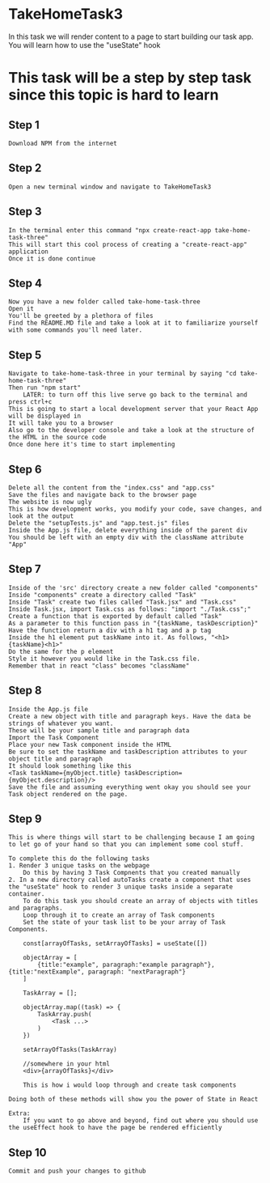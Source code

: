 # TakeHomeTask3
In this task we will render content to a page to start building our task app. You will learn how to use the "useState" hook

# This task will be a step by step task since this topic is hard to learn

## Step 1

    Download NPM from the internet

## Step 2

    Open a new terminal window and navigate to TakeHomeTask3

## Step 3

    In the terminal enter this command "npx create-react-app take-home-task-three"
    This will start this cool process of creating a "create-react-app" application 
    Once it is done continue

## Step 4

    Now you have a new folder called take-home-task-three
    Open it
    You'll be greeted by a plethora of files 
    Find the README.MD file and take a look at it to familiarize yourself with some commands you'll need later.

## Step 5

    Navigate to take-home-task-three in your terminal by saying "cd take-home-task-three"
    Then run "npm start"
        LATER: to turn off this live serve go back to the terminal and press ctrl+c
    This is going to start a local development server that your React App will be displayed in
    It will take you to a browser
    Also go to the developer console and take a look at the structure of the HTML in the source code
    Once done here it's time to start implementing

## Step 6

    Delete all the content from the "index.css" and "app.css"
    Save the files and navigate back to the browser page
    The website is now ugly
    This is how development works, you modify your code, save changes, and look at the output
    Delete the "setupTests.js" and "app.test.js" files
    Inside the App.js file, delete everything inside of the parent div
    You should be left with an empty div with the className attribute "App"

## Step 7

    Inside of the 'src' directory create a new folder called "components"
    Inside "components" create a directory called "Task"
    Inside "Task" create two files called "Task.jsx" and "Task.css"
    Inside Task.jsx, import Task.css as follows: "import "./Task.css";"
    Create a function that is exported by default called "Task"
    As a parameter to this function pass in "{taskName, taskDescription}"
    Have the function return a div with a h1 tag and a p tag
    Inside the h1 element put taskName into it. As follows, "<h1>{taskName}<h1>"
    Do the same for the p element
    Style it however you would like in the Task.css file.
    Remember that in react "class" becomes "className"

## Step 8

    Inside the App.js file
    Create a new object with title and paragraph keys. Have the data be strings of whatever you want.
    These will be your sample title and paragraph data
    Import the Task Component
    Place your new Task component inside the HTML
    Be sure to set the taskName and taskDescription attributes to your object title and paragraph
    It should look something like this 
    <Task taskName={myObject.title} taskDescription={myObject.description}/>
    Save the file and assuming everything went okay you should see your Task object rendered on the page. 

## Step 9

    This is where things will start to be challenging because I am going to let go of your hand so that you can implement some cool stuff.

    To complete this do the following tasks 
    1. Render 3 unique tasks on the webpage
        Do this by having 3 Task Compnents that you created manually
    2. In a new directory called autoTasks create a component that uses the "useState" hook to render 3 unique tasks inside a separate container.
        To do this task you should create an array of objects with titles and paragraphs. 
        Loop through it to create an array of Task components
        Set the state of your task list to be your array of Task Components. 

        const[arrayOfTasks, setArrayOfTasks] = useState([])

        objectArray = [
            {title:"example", paragraph:"example paragraph"}, {title:"nextExample", paragraph: "nextParagraph"}
        ]

        TaskArray = [];

        objectArray.map((task) => {
            TaskArray.push(
                <Task ...>
            )
        })

        setArrayOfTasks(TaskArray)

        //somewhere in your html
        <div>{arrayOfTasks}</div>

        This is how i would loop through and create task components

    Doing both of these methods will show you the power of State in React

    Extra:
        If you want to go above and beyond, find out where you should use the useEffect hook to have the page be rendered efficiently

## Step 10
    
    Commit and push your changes to github